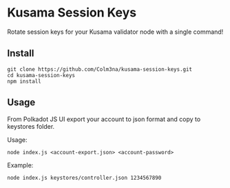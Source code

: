 # Kusama Session Keys

Rotate session keys for your Kusama validator node with a single command!

## Install

```
git clone https://github.com/Colm3na/kusama-session-keys.git
cd kusama-session-keys
npm install
```

## Usage

From Polkadot JS UI export your account to json format and copy to keystores folder.

Usage:

```
node index.js <account-export.json> <account-password>
```

Example:

```
node index.js keystores/controller.json 1234567890
```